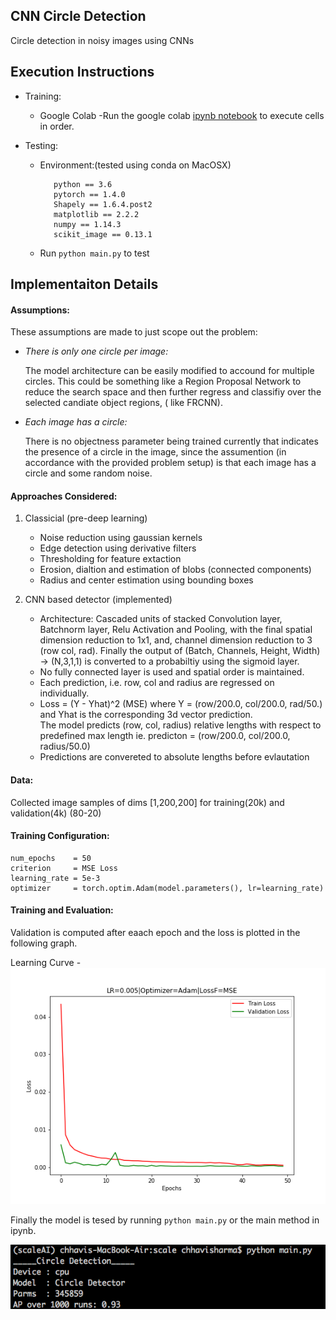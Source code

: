 
## CNN Circle Detection
Circle detection in noisy images using CNNs

## Execution Instructions
  - Training:
      - Google Colab 
          -Run the google colab [ipynb notebook](ScaleAI_ChhaviSharma.ipynb) to execute cells in order.

  - Testing:
      - Environment:(tested using conda on MacOSX)
         ```
            python == 3.6
            pytorch == 1.4.0
            Shapely == 1.6.4.post2
            matplotlib == 2.2.2
            numpy == 1.14.3
            scikit_image == 0.13.1
         ```
      - Run ```python main.py``` to test
    

## Implementaiton Details

#### Assumptions:
These assumptions are made to just scope out the problem:

- *There is only one circle per image:*

  The model architecture can be easily modified to accound for multiple circles. This could be something like a Region Proposal Network to reduce the search space and then further regress and classifiy over the selected candiate object regions, ( like FRCNN).

- *Each image has a circle:*

  There is no objectness parameter being trained currently that indicates the presence of a circle in the image, since the assumention (in accordance with the provided problem setup) is that each image has a circle and some random noise. 
  

#### Approaches Considered:
1. Classicial (pre-deep learning)
    - Noise reduction using gaussian kernels
    - Edge detection using derivative filters
    - Thresholding for feature extaction
    - Erosion, dialtion and estimation of blobs (connected components)
    - Radius and center estimation using bounding boxes
 
2. CNN based detector (implemented)
    - Architecture: Cascaded units of stacked Convolution layer, Batchnorm layer, Relu Activation and Pooling, with the final spatial dimension reduction to 1x1, and, channel dimension reduction to 3 (row col, rad). Finally the output of (Batch, Channels, Height, Width) -> (N,3,1,1) is converted to a probabiltiy using the sigmoid layer.
    - No fully connected layer is used and spatial order is maintained.
    - Each prediction, i.e. row, col and radius are regressed on individually.
    - Loss = (Y - Yhat)^2 (MSE) where Y = (row/200.0, col/200.0, rad/50.) and Yhat is the corresponding 3d vector prediction.        
      The model predicts (row, col, radius) relative lengths with respect to predefined max length
      ie. predicton = (row/200.0, col/200.0, radius/50.0)
    - Predictions are convereted to absolute lengths before evlautation
    
#### Data:
  Collected image samples of dims [1,200,200] for training(20k) and validation(4k) (80-20)

#### Training Configuration:
  ```
  num_epochs    = 50
  criterion     = MSE Loss 
  learning_rate = 5e-3
  optimizer     = torch.optim.Adam(model.parameters(), lr=learning_rate)
  ```

#### Training and Evaluation:
  Validation is computed after eaach epoch and the loss is plotted in the following graph.
  
  Learning Curve -
  ![](LearningCurves_model_mse_20k_5e-3_50epochs.png)
  
  Finally the model is tesed by running ```python main.py``` or the main method in ipynb. 
  <p align="center">
    <img src="out.png">
  </p>

    
